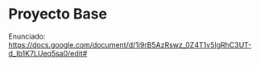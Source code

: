 # Proyecto Base

Enunciado: https://docs.google.com/document/d/1i9rB5AzRswz_0Z4T1v5IgRhC3UT-d_Ib1K7LUeq5sa0/edit#
